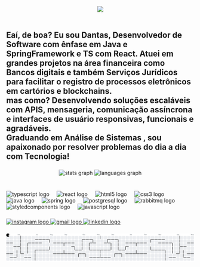 <div align="center">
  <img height="150" src="https://media3.giphy.com/media/v1.Y2lkPTc5MGI3NjExaGQyeTVkaGFvN2pkb28xMHhyaGllZjJycWQ2OXBnbmE0djd0NncxbSZlcD12MV9pbnRlcm5hbF9naWZfYnlfaWQmY3Q9Zw/QXwtfadqo7wbfmT46H/giphy.gif"  />
</div>
<br clear="both">

###

<h2 align="left">Eaí, de boa? Eu sou Dantas, Desenvolvedor de Software com ênfase em Java e SpringFramework e TS com React. Atuei em grandes projetos na área financeira como Bancos digitais e também Serviços Jurídicos para facilitar o registro de processos eletrônicos em cartórios e blockchains.<br>mas como? Desenvolvendo soluções escaláveis com APIS, mensageria, comunicação assíncrona e interfaces de usuário responsivas, funcionais e agradáveis.<br>Graduando em Análise de Sistemas , sou apaixonado por resolver problemas do dia a dia com Tecnologia!</h2>

###

<div align="center">
  <img src="https://github-readme-stats.vercel.app/api?username=AureoDantax&hide_title=false&hide_rank=true&show_icons=true&include_all_commits=true&count_private=true&disable_animations=false&theme=react&locale=pt-br&hide_border=false&custom_title=Minhas%20contribui%C3%A7%C3%B5es%20no%20Github" height="150" alt="stats graph"  />
  <img src="https://github-readme-stats.vercel.app/api/top-langs?username=AureoDantax&locale=pt-br&hide_title=false&layout=compact&card_width=320&langs_count=5&theme=react&hide_border=false" height="150" alt="languages graph"  />
</div>

###

<br clear="both">

<div align="left">
  <img src="https://skillicons.dev/icons?i=ts" height="30" alt="typescript logo"  />
  <img width="12" />
  <img src="https://cdn.simpleicons.org/react/61DAFB" height="30" alt="react logo"  />
  <img width="12" />
  <img src="https://cdn.jsdelivr.net/gh/devicons/devicon/icons/html5/html5-original.svg" height="30" alt="html5 logo"  />
  <img width="12" />
  <img src="https://cdn.jsdelivr.net/gh/devicons/devicon/icons/css3/css3-original.svg" height="30" alt="css3 logo"  />
  <img width="12" />
  <img src="https://skillicons.dev/icons?i=java" height="30" alt="java logo"  />
  <img width="12" />
  <img src="https://cdn.jsdelivr.net/gh/devicons/devicon/icons/spring/spring-original.svg" height="30" alt="spring logo"  />
  <img width="12" />
  <img src="https://cdn.jsdelivr.net/gh/devicons/devicon/icons/postgresql/postgresql-original.svg" height="30" alt="postgresql logo"  />
  <img width="12" />
  <img src="https://cdn.simpleicons.org/rabbitmq/FF6600" height="30" alt="rabbitmq logo"  />
  <img width="12" />
  <img src="https://skillicons.dev/icons?i=styledcomponents" height="30" alt="styledcomponents logo"  />
  <img width="12" />
  <img src="https://cdn.simpleicons.org/javascript/F7DF1E" height="30" alt="javascript logo"  />
</div>

###

<div align="left">
  <a href="https://www.instagram.com/odantax.dev/" target="_blank">
    <img src="https://img.shields.io/static/v1?message=Instagram&logo=instagram&label=&color=E4405F&logoColor=white&labelColor=&style=for-the-badge" height="35" alt="instagram logo"  />
  </a>
  <a href="mailto:dantasaureo19@gmail.com" target="_blank">
    <img src="https://img.shields.io/static/v1?message=Gmail&logo=gmail&label=&color=D14836&logoColor=white&labelColor=&style=for-the-badge" height="35" alt="gmail logo"  />
  </a>
  <a href="www.linkedin.com/in/aureo-dantas" target="_blank">
    <img src="https://img.shields.io/static/v1?message=LinkedIn&logo=linkedin&label=&color=0077B5&logoColor=white&labelColor=&style=for-the-badge" height="35" alt="linkedin logo"  />
  </a>
</div>

###

<picture>
  <source media="(prefers-color-scheme: dark)" srcset="https://raw.githubusercontent.com/AureoDantax/AureoDantax/output/pacman-contribution-graph-dark.svg">
  <source media="(prefers-color-scheme: light)" srcset="https://raw.githubusercontent.com/AureoDantax/AureoDantax/output/pacman-contribution-graph.svg">
  <img alt="pacman contribution graph" src="https://raw.githubusercontent.com/AureoDantax/AureoDantax/output/pacman-contribution-graph.svg">
</picture>

###
